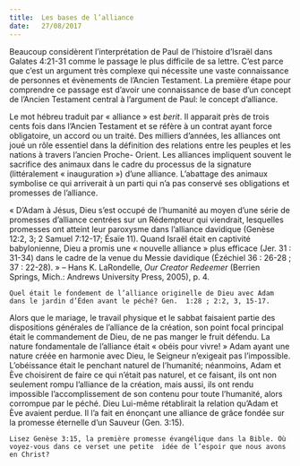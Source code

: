 ```yaml
---
title:  Les bases de l’alliance
date:   27/08/2017
---
```


Beaucoup considèrent l’interprétation de Paul de l’histoire d’Israël dans Galates 4:21-31 comme le passage le  plus difficile de sa lettre. C’est parce que c’est un argument très complexe qui nécessite une vaste connaissance de personnes et évènements de l’Ancien Testament. La première étape pour comprendre ce passage est d’avoir  une connaissance de base d’un concept de l’Ancien Testament central à l’argument de Paul: le concept d’alliance. 

Le mot hébreu traduit par « alliance » est *berit*. Il apparait près de trois cents fois dans l’Ancien Testament et se  réfère à un contrat ayant force obligatoire, un accord ou un traité. Des milliers d’années, les alliances ont joué  un rôle essentiel dans la définition des relations entre les peuples et les nations à travers l’ancien Proche- Orient. Les alliances impliquent souvent le sacrifice des animaux dans le cadre du processus de la signature (littéralement « inauguration ») d’une alliance. L’abattage des animaux symbolise ce qui arriverait à un parti qui  n’a pas conservé ses obligations et promesses de l’alliance. 

« D’Adam à Jésus, Dieu s’est occupé de l’humanité au moyen d’une série de promesses d’alliance centrées sur un  Rédempteur qui viendrait, lesquelles promesses ont atteint leur paroxysme dans l’alliance davidique (Genèse  12:2, 3; 2 Samuel 7:12-17; Ésaïe 11). Quand Israël était en captivité babylonienne, Dieu a promis une «  nouvelle alliance » plus efficace (Jer. 31 : 31-34) dans le cadre de la venue du Messie davidique (Ézéchiel 36 :  26-28 ; 37 : 22-28). » – Hans K. LaRondelle, *Our Creator Redeemer* (Berrien Springs, Mich.: Andrews University  Press, 2005), p. 4. 

`Quel était le fondement de l’alliance originelle de Dieu avec Adam dans le jardin d’Éden avant le péché? Gen.  1:28 ; 2:2, 3, 15-17.`

Alors que le mariage, le travail physique et le sabbat faisaient partie des dispositions générales de l’alliance de  la création, son point focal principal était le commandement de Dieu, de ne pas manger le fruit défendu. La nature fondamentale de l’alliance était « obéis pour vivre! » Adam ayant une nature créée en harmonie avec  Dieu, le Seigneur n’exigeait pas l’impossible. L’obéissance était le penchant naturel de l’humanité; néanmoins, Adam et Ève choisirent de faire ce qui n’était pas naturel, et ce faisant, ils ont non seulement rompu l’alliance  de la création, mais aussi, ils ont rendu impossible l’accomplissement de son contenu pour toute l’humanité,  alors corrompue par le péché. Dieu Lui-même rétablirait la relation qu’Adam et Ève avaient perdue. Il l’a fait en  énonçant une alliance de grâce fondée sur la promesse éternelle d’un Sauveur (Gen. 3:15). 

`Lisez Genèse 3:15, la première promesse évangélique dans la Bible. Où voyez-vous dans ce verset une petite  idée de l’espoir que nous avons en Christ?`